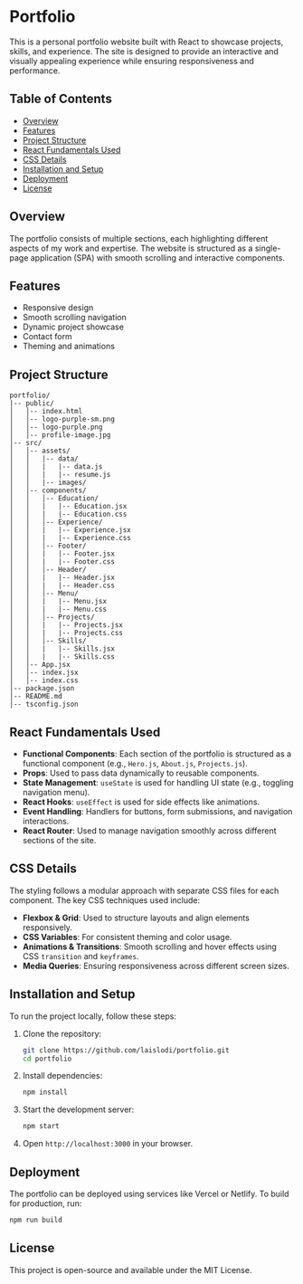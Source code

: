 # Portfolio

This is a personal portfolio website built with React to showcase projects, skills, and experience. The site is designed to provide an interactive and visually appealing experience while ensuring responsiveness and performance.

## Table of Contents
- [Overview](#overview)
- [Features](#features)
- [Project Structure](#project-structure)
- [React Fundamentals Used](#react-fundamentals-used)
- [CSS Details](#css-details)
- [Installation and Setup](#installation-and-setup)
- [Deployment](#deployment)
- [License](#license)

## Overview
The portfolio consists of multiple sections, each highlighting different aspects of my work and expertise. The website is structured as a single-page application (SPA) with smooth scrolling and interactive components.

## Features
- Responsive design
- Smooth scrolling navigation
- Dynamic project showcase
- Contact form
- Theming and animations

## Project Structure
```
portfolio/
|-- public/
│   │-- index.html
│   │-- logo-purple-sm.png
│   │-- logo-purple.png
│   │-- profile-image.jpg
│-- src/
│   │-- assets/
│   │   |-- data/
│   │   |   |-- data.js
│   │   |   |-- resume.js
│   │   |-- images/
│   │-- components/
│   │   │-- Education/
│   │   |   |-- Education.jsx
│   │   |   |-- Education.css
│   │   │-- Experience/
│   │   |   |-- Experience.jsx
│   │   |   |-- Experience.css
│   │   │-- Footer/
│   │   |   |-- Footer.jsx
│   │   |   |-- Footer.css
│   │   │-- Header/
│   │   |   |-- Header.jsx
│   │   |   |-- Header.css
│   │   │-- Menu/
│   │   |   |-- Menu.jsx
│   │   |   |-- Menu.css
│   │   │-- Projects/
│   │   |   |-- Projects.jsx
│   │   |   |-- Projects.css
│   │   │-- Skills/
│   │   |   |-- Skills.jsx
│   │   |   |-- Skills.css
│   │-- App.jsx
│   │-- index.jsx
│   │-- index.css
│-- package.json
│-- README.md
│-- tsconfig.json
```

## React Fundamentals Used
- **Functional Components**: Each section of the portfolio is structured as a functional component (e.g., `Hero.js`, `About.js`, `Projects.js`).
- **Props**: Used to pass data dynamically to reusable components.
- **State Management**: `useState` is used for handling UI state (e.g., toggling navigation menu).
- **React Hooks**: `useEffect` is used for side effects like animations.
- **Event Handling**: Handlers for buttons, form submissions, and navigation interactions.
- **React Router**: Used to manage navigation smoothly across different sections of the site.

## CSS Details
The styling follows a modular approach with separate CSS files for each component. The key CSS techniques used include:
- **Flexbox & Grid**: Used to structure layouts and align elements responsively.
- **CSS Variables**: For consistent theming and color usage.
- **Animations & Transitions**: Smooth scrolling and hover effects using CSS `transition` and `keyframes`.
- **Media Queries**: Ensuring responsiveness across different screen sizes.

## Installation and Setup
To run the project locally, follow these steps:

1. Clone the repository:
   ```bash
   git clone https://github.com/laislodi/portfolio.git
   cd portfolio
   ```
2. Install dependencies:
   ```bash
   npm install
   ```
3. Start the development server:
   ```bash
   npm start
   ```
4. Open `http://localhost:3000` in your browser.

## Deployment
The portfolio can be deployed using services like Vercel or Netlify. To build for production, run:
```bash
npm run build
```

## License
This project is open-source and available under the MIT License.
